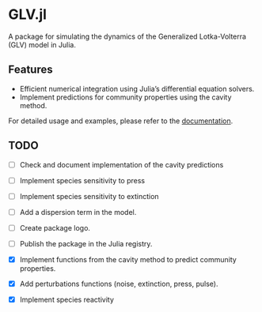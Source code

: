 # GLV.jl

A package for simulating the dynamics of the Generalized Lotka-Volterra (GLV) model in Julia.

## Features

- Efficient numerical integration using Julia’s differential equation solvers.
- Implement predictions for community properties using the cavity method.

For detailed usage and examples, please refer to the [documentation](https://ismael-lajaaiti.github.io/GLV.jl/).

## TODO

- [ ] Check and document implementation of the cavity predictions
- [ ] Implement species sensitivity to press
- [ ] Implement species sensitivity to extinction
- [ ] Add a dispersion term in the model.
- [ ] Create package logo.
- [ ] Publish the package in the Julia registry.
- [x] Implement functions from the cavity method to predict community properties.
- [x] Add perturbations functions (noise, extinction, press, pulse).
- [x] Implement species reactivity

